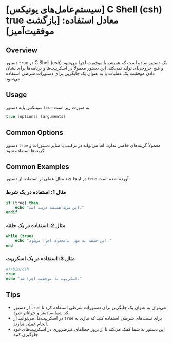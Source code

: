 # [سیستم‌عامل‌های یونیکس] C Shell (csh) true معادل استفاده: [بازگشت موفقیت‌آمیز]

## Overview
دستور `true` در C Shell (csh) یک دستور ساده است که همیشه با موفقیت اجرا می‌شود و هیچ خروجی‌ای تولید نمی‌کند. این دستور معمولاً در اسکریپت‌ها و برنامه‌ها برای نشان دادن موفقیت یک عملیات یا به عنوان یک جایگزین برای دستورات شرطی استفاده می‌شود.

## Usage
سینتکس پایه دستور `true` به صورت زیر است:

```csh
true [options] [arguments]
```

## Common Options
دستور `true` معمولاً گزینه‌های خاصی ندارد، اما می‌تواند در ترکیب با سایر دستورات و گزینه‌ها استفاده شود.

## Common Examples
در اینجا چند مثال عملی از استفاده از دستور `true` آورده شده است:

### مثال 1: استفاده در یک شرط
```csh
if (true) then
    echo "این شرط همیشه درست است."
endif
```

### مثال 2: استفاده در یک حلقه
```csh
while (true)
    echo "این حلقه به طور نامحدود اجرا می‌شود."
end
```

### مثال 3: استفاده در یک اسکریپت
```csh
#!/bin/csh
true
echo "اسکریپت با موفقیت اجرا شد."
```

## Tips
- از دستور `true` می‌توان به عنوان یک جایگزین برای دستورات شرطی استفاده کرد تا کد شما ساده‌تر و خواناتر شود.
- در اسکریپت‌ها، می‌توانید از `true` برای تست‌های شرطی استفاده کنید که نیازی به انجام عملی ندارند.
- این دستور به شما کمک می‌کند تا از بروز خطاهای غیرضروری در اسکریپت‌های خود جلوگیری کنید.